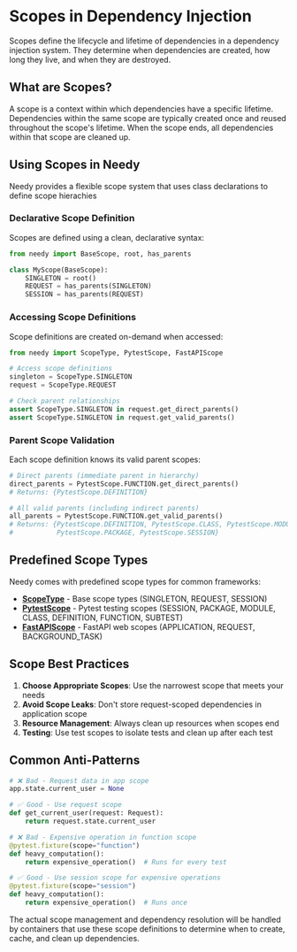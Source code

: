 # Scopes in Dependency Injection

Scopes define the lifecycle and lifetime of dependencies in a dependency injection system. They determine when dependencies are created, how long they live, and when they are destroyed.

## What are Scopes?

A scope is a context within which dependencies have a specific lifetime. Dependencies within the same scope are typically created once and reused throughout the scope's lifetime. When the scope ends, all dependencies within that scope are cleaned up.

## Using Scopes in Needy

Needy provides a flexible scope system that uses class declarations to define scope hierachies

### Declarative Scope Definition

Scopes are defined using a clean, declarative syntax:

```python
from needy import BaseScope, root, has_parents

class MyScope(BaseScope):
    SINGLETON = root()
    REQUEST = has_parents(SINGLETON)
    SESSION = has_parents(REQUEST)
```

### Accessing Scope Definitions

Scope definitions are created on-demand when accessed:

```python
from needy import ScopeType, PytestScope, FastAPIScope

# Access scope definitions
singleton = ScopeType.SINGLETON
request = ScopeType.REQUEST

# Check parent relationships
assert ScopeType.SINGLETON in request.get_direct_parents()
assert ScopeType.SINGLETON in request.get_valid_parents()
```

### Parent Scope Validation

Each scope definition knows its valid parent scopes:

```python
# Direct parents (immediate parent in hierarchy)
direct_parents = PytestScope.FUNCTION.get_direct_parents()
# Returns: {PytestScope.DEFINITION}

# All valid parents (including indirect parents)
all_parents = PytestScope.FUNCTION.get_valid_parents()
# Returns: {PytestScope.DEFINITION, PytestScope.CLASS, PytestScope.MODULE, 
#           PytestScope.PACKAGE, PytestScope.SESSION}
```

## Predefined Scope Types

Needy comes with predefined scope types for common frameworks:

- **[ScopeType](api/scopes.md#scopetype)** - Base scope types (SINGLETON, REQUEST, SESSION)
- **[PytestScope](api/scopes.md#pytestscope)** - Pytest testing scopes (SESSION, PACKAGE, MODULE, CLASS, DEFINITION, FUNCTION, SUBTEST)
- **[FastAPIScope](api/scopes.md#fastapiscope)** - FastAPI web scopes (APPLICATION, REQUEST, BACKGROUND_TASK)

## Scope Best Practices

1. **Choose Appropriate Scopes**: Use the narrowest scope that meets your needs
2. **Avoid Scope Leaks**: Don't store request-scoped dependencies in application scope
3. **Resource Management**: Always clean up resources when scopes end
4. **Testing**: Use test scopes to isolate tests and clean up after each test

## Common Anti-Patterns

```python
# ❌ Bad - Request data in app scope
app.state.current_user = None

# ✅ Good - Use request scope
def get_current_user(request: Request):
    return request.state.current_user

# ❌ Bad - Expensive operation in function scope
@pytest.fixture(scope="function")
def heavy_computation():
    return expensive_operation()  # Runs for every test

# ✅ Good - Use session scope for expensive operations
@pytest.fixture(scope="session")
def heavy_computation():
    return expensive_operation()  # Runs once
```

The actual scope management and dependency resolution will be handled by containers that use these scope definitions to determine when to create, cache, and clean up dependencies. 